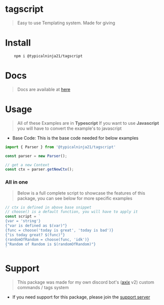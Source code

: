 # tagscript

> Easy to use Templating system. Made for giving

# Install

```
	npm i @typicalninja21/tagscript
```

# Docs

> Docs are available at [here]()

# Usage

> All of these Examples are in **Typescript** If you want to use **Javascript** you will have to convert the example's to javascript

* Base Code: This is the base code needed for below examples

```ts
import { Parser } from '@typicalninja21/tagscript'

const parser = new Parser();

// get a new Context
const ctx = parser.getNewCtx();
```

### All in one
> Below is a full complete script to showcase the features of this package, you can see below for more specific examples

```ts
// ctx is defined in above base snippet
// choose() is a default function, you will have to apply it
const script = `
{var = 'string'}
{"var is defined as $(var)"}
{func = choose('today is great', 'today is bad')}
{"is today great? $(func)"}
{randomOfRandom = choose(func, 'idk')}
{"Random of Random is $(randomOfRandom)"}
`
```


# Support

> This package was made for my own discord bot's ([axix](https://axixbot.cf) v2) custom commands / tags system

* If you need support for this package, please join the [support server](https://discord.com/invite/HVnGtzMaW4)